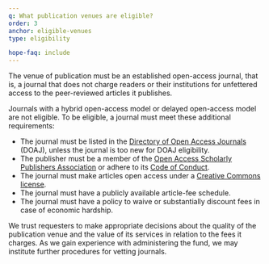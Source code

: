 ```yaml
---
q: What publication venues are eligible?
order: 3
anchor: eligible-venues
type: eligibility

hope-faq: include
---
```

The venue of publication must be an established open-access journal, that is, a journal that does not charge readers or their institutions for unfettered access to the peer-reviewed articles it publishes.

Journals with a hybrid open-access model or delayed open-access model are not eligible. To be eligible, a journal must meet these additional requirements:

- The journal must be listed in the [Directory of Open Access Journals](http://www.doaj.org/) (DOAJ), unless the journal is too new for DOAJ eligibility.
- The publisher must be a member of the [Open Access Scholarly Publishers Association](http://oaspa.org/) or adhere to its [Code of Conduct](https://oaspa.org/membership/code-of-conduct/).
- The journal must make articles open access under a [Creative Commons license](https://creativecommons.org/share-your-work/licensing-types-examples/licensing-examples/).
- The journal must have a publicly available article-fee schedule.
- The journal must have a policy to waive or substantially discount fees in case of economic hardship.

We trust requesters to make appropriate decisions about the quality of the publication venue and the value of its services in relation to the fees it charges. As we gain experience with administering the fund, we may institute further procedures for vetting journals.
